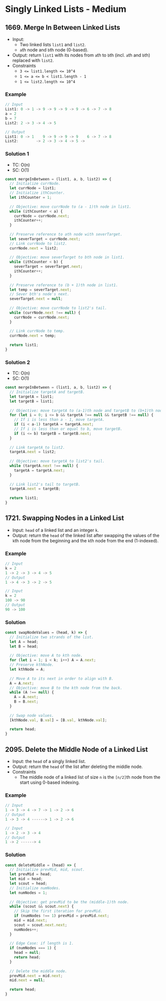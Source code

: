 # Singly Linked Lists - Medium

## 1669. Merge In Between Linked Lists
- Input:
  - Two linked lists `list1` and `list2`.
  - `a`th node and `b`th node (0-based).
- Output: return `list1` with its nodes from `a`th to `b`th (incl. `a`th and `b`th) replaced with `list2`.
- Constraints
  - `3 <= list1.length <= 10^4`
  - `1 <= a <= b < list1.length - 1`
  - `1 <= list2.length <= 10^4`
### Example
```js
// Input
List1: 0 -> 1 -> 9 -> 9 -> 9 -> 9 -> 6 -> 7 -> 8
a = 2
b = 7
List2: 2 -> 3 -> 4 -> 5

// Output
List1: 0 -> 1    9 -> 9 -> 9 -> 9    6 -> 7 -> 8
List2:        -> 2 -> 3 -> 4 -> 5 ->
```
### Solution 1
- TC: O(n)
- SC: O(1)
```js
const mergeInBetween = (list1, a, b, list2) => {
  // Initialize currNode.
  let currNode = list1;
  // Initialize ithCounter.
  let ithCounter = 1;
  
  // Objective: move currNode to (a - 1)th node in list1.
  while (ithCounter < a) {
    currNode = currNode.next;
    ithCounter++;
  }
  
  // Preserve reference to ath node with severTarget.
  let severTarget = currNode.next;
  // Link currNode to list2.
  currNode.next = list2;
  
  // Objective: move severTarget to bth node in list1.
  while (ithCounter < b) {
    severTarget = severTarget.next;
    ithCounter++;
  }
  
  // Preserve reference to (b + 1)th node in list1.
  let temp = severTarget.next;
  // Sever bth's node's next.
  severTarget.next = null;
  
  // Objective: move currNode to list2's tail.
  while (currNode.next !== null) {
    currNode = currNode.next;
  }
  
  // Link currNode to temp.
  currNode.next = temp;
  
  return list1;
}
```
### Solution 2
- TC: O(n)
- SC: O(1)
```js
const mergeInBetween = (list1, a, b, list2) => {
  // Initialize targetA and targetB.
  let targetA = list1;
  let targetB = list1;
  
  // Objective: move targetA to (a-1)th node and targetB to (b+1)th node.
  for (let i = 0; i <= b && targetA !== null && targetB !== null) {
    // If i is less than a - 1, move targetA.
    if (i < a-1) targetA = targetA.next;
    // If i is less than or equal to b, move targetB.
    if (i <= b) targetB = targetB.next;
  }
  
  // Link targetA to list2.
  targetA.next = list2;
  
  // Objective: move targetA to list2's tail.
  while (targetA.next !== null) {
    targetA = targetA.next;
  }
  
  // Link list2's tail to targetB.
  targetA.next = targetB;
  
  return list1;
}
```

## 1721. Swapping Nodes in a Linked List
- Input: `head` of a linked list and an integer `k`.
- Output: return the `head` of the linked list after swapping the values of the `k`th node from the beginning and the `k`th node from the end (1-indexed).
### Example
```js
// Input
k = 2
1 -> 2 -> 3 -> 4 -> 5
// Output
1 -> 4 -> 3 -> 2 -> 5

// Input
k = 2
100 -> 90
// Output
90 -> 100
```
### Solution
```js
const swapNodeValues = (head, k) => {
  // Initialize two strands of the list.
  let A = head;
  let B = head;
  
  // Objective: move A to kth node.
  for (let i = 1; i < k; i++) A = A.next;
  // Preserve kthNode.
  let kthNode = A;
  
  // Move A to its next in order to align with B.
  A = A.next;
  // Objective: move B to the kth node from the back.
  while (A !== null) {
    A = A.next;
    B = B.next;
  }
  
  // Swap node values.
  [kthNode.val, B.val] = [B.val, kthNode.val];
  
  return head;
}
```

## 2095. Delete the Middle Node of a Linked List
- Input: the `head` of a singly linked list.
- Output: return the `head` of the list after deleting the middle node.
- Constraints
  - The middle node of a linked list of size `n` is the `[n/2]`th node from the start using 0-based indexing.
### Example
```js
// Input
1 -> 3 -> 4 -> 7 -> 1 -> 2 -> 6
// Output
1 -> 3 -> 4 ------> 1 -> 2 -> 6

// Input
1 -> 2 -> 3 -> 4
// Output
1 -> 2 ------> 4
```
### Solution
```js
const deleteMiddle = (head) => {
  // Initialize prevMid, mid, scout.
  let prevMid = head;
  let mid = head;
  let scout = head;
  // Initialize numNodes.
  let numNodes = 1;
  
  // Objective: get prevMid to be the (middle-1)th node.
  while (scout && scout.next) {
    // Skip the first iteration for prevMid.
    if (numNodes !== 1) prevMid = prevMid.next;
    mid = mid.next;
    scout = scout.next.next;
    numNodes++;
  }
  
  // Edge Case: if length is 1.
  if (numNodes === 1) {
    head = null;
    return head;
  }
  
  // Delete the middle node.
  prevMid.next = mid.next;
  mid.next = null;
  
  return head;
}
```




